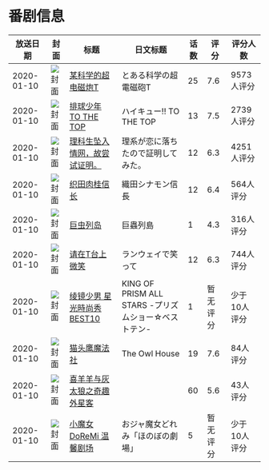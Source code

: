 # 番剧信息

|放送日期|封面|标题|日文标题|话数|评分|评分人数|
|---|---|---|---|---|---|---|
|2020-01-10|![封面](https://lain.bgm.tv/pic/cover/c/aa/db/262940_z2mQQ.jpg)|[某科学的超电磁炮T](https://bangumi.tv/subject/262940)|とある科学の超電磁砲T|25|7.6|9573人评分|
|2020-01-10|![封面](https://lain.bgm.tv/pic/cover/c/32/2c/269918_A60Ia.jpg)|[排球少年 TO THE TOP](https://bangumi.tv/subject/269918)|ハイキュー!! TO THE TOP|13|7.5|2739人评分|
|2020-01-10|![封面](https://lain.bgm.tv/pic/cover/c/35/bb/271145_e4LNZ.jpg)|[理科生坠入情网，故尝试证明。](https://bangumi.tv/subject/271145)|理系が恋に落ちたので証明してみた。|12|6.3|4251人评分|
|2020-01-10|![封面](https://lain.bgm.tv/pic/cover/c/7d/ce/286775_0kAQn.jpg)|[织田肉桂信长](https://bangumi.tv/subject/286775)|織田シナモン信長|12|6.4|564人评分|
|2020-01-10|![封面](https://lain.bgm.tv/pic/cover/c/79/4f/289856_I2VzJ.jpg)|[巨虫列岛](https://bangumi.tv/subject/289856)|巨蟲列島|1|4.3|316人评分|
|2020-01-10|![封面](https://lain.bgm.tv/pic/cover/c/96/2c/289951_1sogr.jpg)|[请在T台上微笑](https://bangumi.tv/subject/289951)|ランウェイで笑って|12|6.3|744人评分|
|2020-01-10|![封面](https://lain.bgm.tv/pic/cover/c/38/1d/292764_55MiD.jpg)|[绫镜少男 星光時尚秀 BEST10](https://bangumi.tv/subject/292764)|KING OF PRISM ALL STARS -プリズムショー☆ベストテン-|1|暂无评分|少于10人评分|
|2020-01-10|![封面](https://lain.bgm.tv/pic/cover/c/53/27/313213_A74qR.jpg)|[猫头鹰魔法社](https://bangumi.tv/subject/313213)|The Owl House|19|7.6|84人评分|
|2020-01-10|![封面](https://lain.bgm.tv/pic/cover/c/7f/16/328079_6666z.jpg)|[喜羊羊与灰太狼之奇趣外星客](https://bangumi.tv/subject/328079)||60|5.6|43人评分|
|2020-01-10|![封面](https://lain.bgm.tv/pic/cover/c/32/84/297300_BeKWB.jpg)|[小魔女DoReMi 温馨剧场](https://bangumi.tv/subject/297300)|おジャ魔女どれみ「ほのぼの劇場」|5|暂无评分|少于10人评分|
